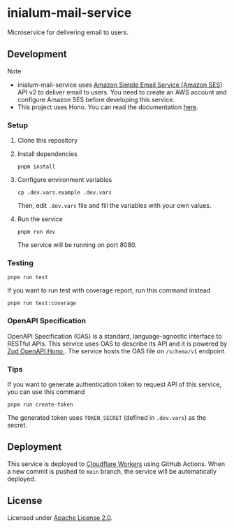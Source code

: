 # inialum-mail-service

Microservice for delivering email to users.

## Development

> [!NOTE]
>
> - inialum-mail-service uses [Amazon Simple Email Service (Amazon SES)](http://aws.amazon.com/ses) API v2 to deliver email to users. You need to create an AWS account and configure Amazon SES before developing this service.
> - This project uses Hono. You can read the documentation [here](https://hono.dev).

### Setup

1. Clone this repository
2. Install dependencies

   ```shell
   pnpm install
   ```

3. Configure environment variables

   ```shell
   cp .dev.vars.example .dev.vars
   ```

   Then, edit `.dev.vars` file and fill the variables with your own values.

4. Run the service

   ```shell
   pnpm run dev
   ```

   The service will be running on port 8080.

### Testing

```shell
pnpm run test
```

If you want to run test with coverage report, run this command instead

```shell
pnpm run test:coverage
```

### OpenAPI Specification

OpenAPI Specification (OAS) is a standard, language-agnostic interface to RESTful APIs. This service uses OAS to describe its API and it is powered by [Zod OpenAPI Hono
](https://github.com/honojs/middleware/tree/main/packages/zod-openapi). The service hosts the OAS file on `/schema/v1` endpoint.

### Tips

If you want to generate authentication token to request API of this service, you can use this command

```shell
pnpm run create-token
```

The generated token uses `TOKEN_SECRET` (defined in `.dev.vars`) as the secret.

## Deployment

This service is deployed to [Cloudflare Workers](https://workers.cloudflare.com) using GitHub Actions. When a new commit is pushed to `main` branch, the service will be automatically deployed.

## License

Licensed under [Apache License 2.0](LICENSE).
